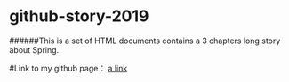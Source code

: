 # github-story-2019

######This is a set of HTML documents contains a 3 chapters long story about Spring.


#Link to my github page：
[a link](https://github.com/AppleD0g/github-story-2019)



